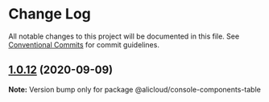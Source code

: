 # Change Log

All notable changes to this project will be documented in this file.
See [Conventional Commits](https://conventionalcommits.org) for commit guidelines.

## [1.0.12](https://github.com/aliyun/console-components/compare/@alicloud/console-components-table@1.0.11...@alicloud/console-components-table@1.0.12) (2020-09-09)

**Note:** Version bump only for package @alicloud/console-components-table
